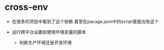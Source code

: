 # cross-env

* 在很多的项目中看到了这个依赖 甚至在pacage.json中的script里面也有这个


* 运行跨平台设置和使用环境变量的脚本 
    - 判断生产环境还是开发环境